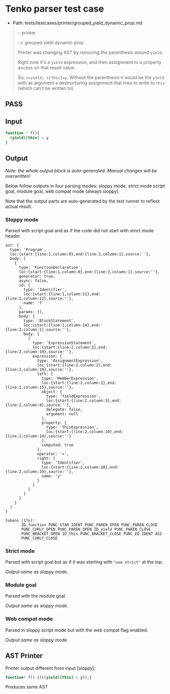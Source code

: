 # Tenko parser test case

- Path: tests/testcases/printer/grouped_yield_dynamic_prop.md

> :: printer
>
> ::> grouped yield dynamic prop
>
> Printer was changing AST by removing the parenthesis around `yield`.
>
> Right now it's a `yield` expression, and then assignment to a property access on that result value.
>
> So; `x=yield; x[this]=y`. Without the parenthesis it would be the `yield` with as argument a destructuring assignment that tries to write to `this` (which can't be written to).

## PASS

## Input

`````js
function * f(){
  (yield)[this] = y
}
`````

## Output

_Note: the whole output block is auto-generated. Manual changes will be overwritten!_

Below follow outputs in four parsing modes: sloppy mode, strict mode script goal, module goal, web compat mode (always sloppy).

Note that the output parts are auto-generated by the test runner to reflect actual result.

### Sloppy mode

Parsed with script goal and as if the code did not start with strict mode header.

`````
ast: {
  type: 'Program',
  loc:{start:{line:1,column:0},end:{line:3,column:1},source:''},
  body: [
    {
      type: 'FunctionDeclaration',
      loc:{start:{line:1,column:0},end:{line:3,column:1},source:''},
      generator: true,
      async: false,
      id: {
        type: 'Identifier',
        loc:{start:{line:1,column:11},end:{line:1,column:12},source:''},
        name: 'f'
      },
      params: [],
      body: {
        type: 'BlockStatement',
        loc:{start:{line:1,column:14},end:{line:3,column:1},source:''},
        body: [
          {
            type: 'ExpressionStatement',
            loc:{start:{line:2,column:2},end:{line:2,column:19},source:''},
            expression: {
              type: 'AssignmentExpression',
              loc:{start:{line:2,column:2},end:{line:2,column:19},source:''},
              left: {
                type: 'MemberExpression',
                loc:{start:{line:2,column:2},end:{line:2,column:15},source:''},
                object: {
                  type: 'YieldExpression',
                  loc:{start:{line:2,column:3},end:{line:2,column:8},source:''},
                  delegate: false,
                  argument: null
                },
                property: {
                  type: 'ThisExpression',
                  loc:{start:{line:2,column:10},end:{line:2,column:14},source:''}
                },
                computed: true
              },
              operator: '=',
              right: {
                type: 'Identifier',
                loc:{start:{line:2,column:18},end:{line:2,column:19},source:''},
                name: 'y'
              }
            }
          }
        ]
      }
    }
  ]
}

tokens (17x):
       ID_function PUNC_STAR IDENT PUNC_PAREN_OPEN PUNC_PAREN_CLOSE
       PUNC_CURLY_OPEN PUNC_PAREN_OPEN ID_yield PUNC_PAREN_CLOSE
       PUNC_BRACKET_OPEN ID_this PUNC_BRACKET_CLOSE PUNC_EQ IDENT ASI
       PUNC_CURLY_CLOSE
`````

### Strict mode

Parsed with script goal but as if it was starting with `"use strict"` at the top.

_Output same as sloppy mode._

### Module goal

Parsed with the module goal.

_Output same as sloppy mode._

### Web compat mode

Parsed in sloppy script mode but with the web compat flag enabled.

_Output same as sloppy mode._

## AST Printer

Printer output different from input [sloppy]:

````js
function* f() {(((yield)[this] = y));}
````

Produces same AST
